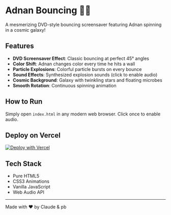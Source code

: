 # Adnan Bouncing 🎨✨

A mesmerizing DVD-style bouncing screensaver featuring Adnan spinning in a cosmic galaxy!

## Features

- **DVD Screensaver Effect**: Classic bouncing at perfect 45° angles
- **Color Shift**: Adnan changes color every time he hits a wall
- **Particle Explosions**: Colorful particle bursts on every bounce
- **Sound Effects**: Synthesized explosion sounds (click to enable audio)
- **Cosmic Background**: Galaxy with twinkling stars and floating microbes
- **Smooth Rotation**: Continuous spinning animation

## How to Run

Simply open `index.html` in any modern web browser. Click once to enable audio.

## Deploy on Vercel

[![Deploy with Vercel](https://vercel.com/button)](https://vercel.com/new/clone?repository-url=https://github.com/Liftof/Adnan-Bouncing)

## Tech Stack

- Pure HTML5
- CSS3 Animations
- Vanilla JavaScript
- Web Audio API

---

Made with ❤️ by Claude & pb
